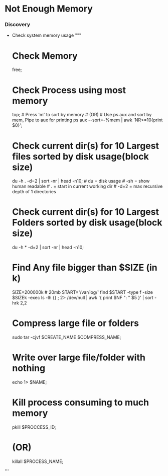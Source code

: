 # Not Enough Memory

### Discovery
* Check system memory usage
""" 
    # Check Memory
    free;

    # Check Process using most memory
    top;        # Press 'm' to sort by memory 
                # (OR)
                # Use ps aux and sort by mem, Pipe to aux for printing
    ps aux --sort=-%mem | awk 'NR<=10{print $0}';

    # Check current dir(s) for 10 Largest files sorted by disk usage(block size)
    du -h . -d=2 | sort -nr | head -n10;
                                        # du = disk usage
                                            # -sh = show human readable
                                            # . = start in current working dir
                                            # -d=2 = max recursive depth of 1 directories

    # Check current dir(s) for 10 Largest Folders sorted by disk usage(block size)
    du -h * -d=2 | sort -nr | head -n10;

    # Find Any file bigger than $SIZE (in k)
    SIZE=200000k                            # 20mb
    START='/var/log/'
    find $START -type f -size $SIZEk -exec ls -lh {} \; 2> /dev/null | awk '{ print $NF ": " $5 }'  | sort -hrk 2,2
    
    # Compress large file or folders
    sudo tar -cjvf $CREATE_NAME $COMPRESS_NAME;

    # Write over large file/folder with nothing
    echo 1> $NAME;

    # Kill process consuming to much memory
    pkill $PROCCESS_ID;
    # (OR)
    killall $PROCESS_NAME;

'''

